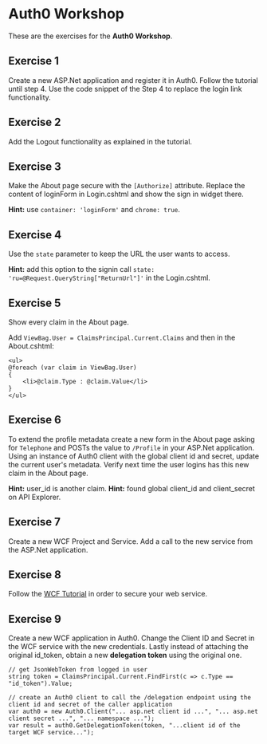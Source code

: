 # Auth0 Workshop

These are the exercises for the __Auth0 Workshop__.

## Exercise 1

Create a new ASP.Net application and register it in Auth0.
Follow the tutorial until step 4. Use the code snippet of the Step 4 to replace the login link functionality.

## Exercise 2

Add the Logout functionality as explained in the tutorial.

## Exercise 3

Make the About page secure with the `[Authorize]` attribute.
Replace the content of loginForm in Login.cshtml and show the sign in widget there.

__Hint:__ use `container: 'loginForm'` and `chrome: true`.

## Exercise 4

Use the `state` parameter to keep the URL the user wants to access.

__Hint:__ add this option to the signin call `state: 'ru=@Request.QueryString["ReturnUrl"]'` in the Login.cshtml.

## Exercise 5

Show every claim in the About page.

Add `ViewBag.User = ClaimsPrincipal.Current.Claims` and then in the About.cshtml:

	<ul>
	@foreach (var claim in ViewBag.User)
	{
	    <li>@claim.Type : @claim.Value</li>
	}
	</ul>

## Exercise 6

To extend the profile metadata create a new form in the About page asking for `Telephone` and POSTs the value to `/Profile` in your ASP.Net application.
Using an instance of Auth0 client with the global client id and secret, update the current user's metadata.
Verify next time the user logins has this new claim in the About page.

__Hint:__ user_id is another claim.
__Hint:__ found global client_id and client_secret on API Explorer.

## Exercise 7

Create a new WCF Project and Service. Add a call to the new service from the ASP.Net application.

## Exercise 8

Follow the <a href="https://docs.auth0.com/wcf-tutorial" target="_blank">WCF Tutorial</a>  in order to secure your web service.

## Exercise 9

Create a new WCF application in Auth0.
Change the Client ID and Secret in the WCF service with the new credentials.
Lastly instead of attaching the original id_token, obtain a new __delegation token__ using the original one.

	// get JsonWebToken from logged in user
	string token = ClaimsPrincipal.Current.FindFirst(c => c.Type == "id_token").Value;

	// create an Auth0 client to call the /delegation endpoint using the client id and secret of the caller application
	var auth0 = new Auth0.Client("... asp.net client id ...", "... asp.net client secret ...", "... namespace ...");
	var result = auth0.GetDelegationToken(token, "...client id of the target WCF service...");